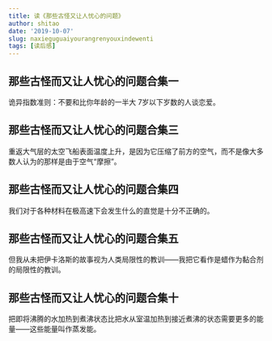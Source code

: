```yaml
---
title: 读《那些古怪又让人忧心的问题》
author: shitao
date: '2019-10-07'
slug: naxieguguaiyourangrenyouxindewenti
tags: [读后感]
---
```


## 那些古怪而又让人忧心的问题合集一

诡异指数准则：不要和比你年龄的一半大 7岁以下岁数的人谈恋爱。

## 那些古怪而又让人忧心的问题合集三

重返大气层的太空飞船表面温度上升，是因为它压缩了前方的空气，而不是像大多数人认为的那样是由于空气“摩擦”。

## 那些古怪而又让人忧心的问题合集四

我们对于各种材料在极高速下会发生什么的直觉是十分不正确的。

## 那些古怪而又让人忧心的问题合集五

但我从未把伊卡洛斯的故事视为人类局限性的教训——我把它看作是蜡作为黏合剂的局限性的教训。

## 那些古怪而又让人忧心的问题合集十

把即将沸腾的水加热到煮沸状态比把水从室温加热到接近煮沸的状态需要更多的能量——这些能量叫作蒸发能。
